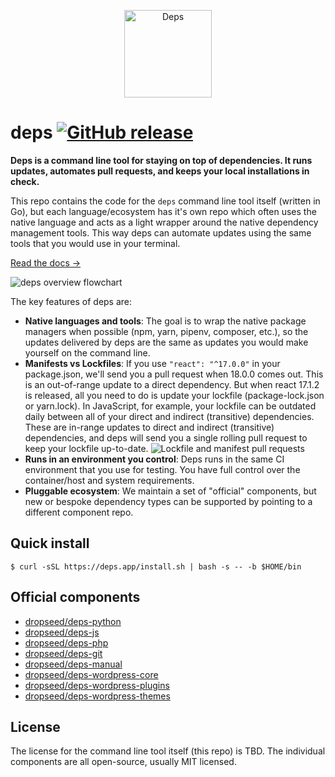 <p align="center">
  <a href="https://dependencies.io/?utm_source=github&utm_medium=logo" target="_blank">
    <img src="https://user-images.githubusercontent.com/649496/111808669-375f3d00-88a2-11eb-9a25-2ee66a469b66.png" alt="Deps" height="140">
  </a>
</p>

# deps [![GitHub release](https://img.shields.io/github/release/dropseed/deps.svg)](https://github.com/dropseed/deps/releases)

**Deps is a command line tool for staying on top of dependencies. It runs updates, automates pull requests, and keeps your local installations in check.**

This repo contains the code for the `deps` command line tool itself (written in Go),
but each language/ecosystem has it's own repo which often uses the native language and acts as a light wrapper around the native dependency management tools.
This way deps can automate updates using the same tools that you would use in your terminal.

[Read the docs →](https://www.dependencies.io)

<!-- Edit in Excalidraw: https://excalidraw.com/#json=6195990008692736,unm4UYeUzdmbXTk_xcvIdQ -->
![deps overview flowchart](https://user-images.githubusercontent.com/649496/111809843-675b1000-88a3-11eb-8b5c-d85d71cb5a25.png)

The key features of deps are:

- **Native languages and tools**: The goal is to wrap the native package managers when possible (npm, yarn, pipenv, composer, etc.), so the updates delivered by deps are the same as updates you would make yourself on the command line.
- **Manifests vs Lockfiles**: If you use `"react": "^17.0.0"` in your package.json, we'll send you a pull request when 18.0.0 comes out. This is an out-of-range update to a direct dependency. But when react 17.1.2 is released, all you need to do is update your lockfile (package-lock.json or yarn.lock). In JavaScript, for example, your lockfile can be outdated daily between all of your direct and indirect (transitive) dependencies. These are in-range updates to direct and indirect (transitive) dependencies, and deps will send you a single rolling pull request to keep your lockfile up-to-date.
  ![Lockfile and manifest pull requests](https://user-images.githubusercontent.com/649496/119998663-87d7d280-bf96-11eb-8e73-4c686cc08c34.png)
- **Runs in an environment you control**: Deps runs in the same CI environment that you use for testing. You have full control over the container/host and system requirements.
- **Pluggable ecosystem**: We maintain a set of "official" components, but new or bespoke dependency types can be supported by pointing to a different component repo.

## Quick install

```console
$ curl -sSL https://deps.app/install.sh | bash -s -- -b $HOME/bin
```

## Official components

- [dropseed/deps-python](https://github.com/dropseed/deps-python)
- [dropseed/deps-js](https://github.com/dropseed/deps-js)
- [dropseed/deps-php](https://github.com/dropseed/deps-php)
- [dropseed/deps-git](https://github.com/dropseed/deps-git)
- [dropseed/deps-manual](https://github.com/dropseed/deps-manual)
- [dropseed/deps-wordpress-core](https://github.com/dropseed/deps-wordpress-core)
- [dropseed/deps-wordpress-plugins](https://github.com/dropseed/deps-wordpress-plugins)
- [dropseed/deps-wordpress-themes](https://github.com/dropseed/deps-wordpress-themes)

## License

The license for the command line tool itself (this repo) is TBD. The individual components are all open-source, usually MIT licensed.
